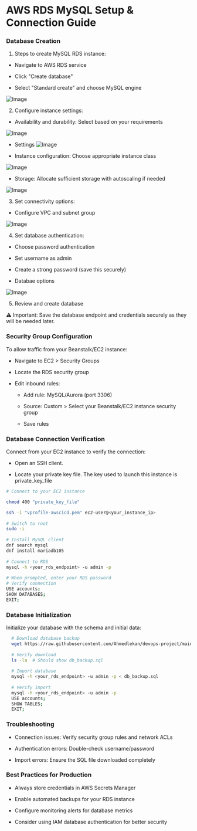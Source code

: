 # AWS RDS MySQL Setup & Connection Guide

### Database Creation

1. Steps to create MySQL RDS instance:

 - Navigate to AWS RDS service
 
 - Click "Create database"
 
 - Select "Standard create" and choose MySQL engine

![Image](https://github.com/user-attachments/assets/b9dbac58-1b34-428a-bb6d-5485b175823c)

2. Configure instance settings:

 - Availability and durability: Select based on your requirements

![Image](https://github.com/user-attachments/assets/8d6e14d1-058d-45c1-b96a-2ac2e89c0f92)

-  Settings
![Image](https://github.com/user-attachments/assets/bb146127-fcc8-4332-a207-c8ff2a5fc7fe)
 
 - Instance configuration: Choose appropriate instance class

![Image](https://github.com/user-attachments/assets/e2148ab3-8232-4804-9eff-8a680e2c6b1f)
 
 - Storage: Allocate sufficient storage with autoscaling if needed

![Image](https://github.com/user-attachments/assets/acfcdb4a-e84a-4d14-985e-26ce8b2c3465)


3. Set connectivity options:

- Configure VPC and subnet group

![Image](https://github.com/user-attachments/assets/9784fa3c-22d4-40d3-b80b-db942ea8760b)


4. Set database authentication:

  - Choose password authentication
  
  - Set username as admin

  - Create a strong password (save this securely)

  - Databae options

![Image](https://github.com/user-attachments/assets/62605088-1ae3-4ccd-88b0-5fee5c5d79e5)
  

5. Review and create database

⚠️ Important: Save the database endpoint and credentials securely as they will be needed later.


### Security Group Configuration

To allow traffic from your Beanstalk/EC2 instance:

- Navigate to EC2 > Security Groups

- Locate the RDS security group

- Edit inbound rules:

   - Add rule: MySQL/Aurora (port 3306)
   
   - Source: Custom > Select your Beanstalk/EC2 instance security group
   
   - Save rules


### Database Connection Verification

Connect from your EC2 instance to verify the connection:

- Open an SSH client.

- Locate your private key file. The key used to launch this instance is private_key_file

```bash
# Connect to your EC2 instance

chmod 400 "private_key_file"

ssh -i "vprofile-awscicd.pem" ec2-user@<your_instance_ip>
  
# Switch to root
sudo -i
  
# Install MySQL client
dnf search mysql
dnf install mariadb105
  
# Connect to RDS
mysql -h <your_rds_endpoint> -u admin -p
  
# When prompted, enter your RDS password
# Verify connection
USE accounts;
SHOW DATABASES;
EXIT;
```

### Database Initialization

Initialize your database with the schema and initial data:

```bash
  # Download database backup
  wget https://raw.githubusercontent.com/Ahmedlekan/devops-project/main/src/main/resources/db_backup.sql
  
  # Verify download
  ls -la  # Should show db_backup.sql
  
  # Import database
  mysql -h <your_rds_endpoint> -u admin -p < db_backup.sql
  
  # Verify import
  mysql -h <your_rds_endpoint> -u admin -p
  USE accounts;
  SHOW TABLES;
  EXIT;
```

### Troubleshooting

- Connection issues: Verify security group rules and network ACLs

- Authentication errors: Double-check username/password

- Import errors: Ensure the SQL file downloaded completely

### Best Practices for Production

- Always store credentials in AWS Secrets Manager

- Enable automated backups for your RDS instance

- Configure monitoring alerts for database metrics

- Consider using IAM database authentication for better security

